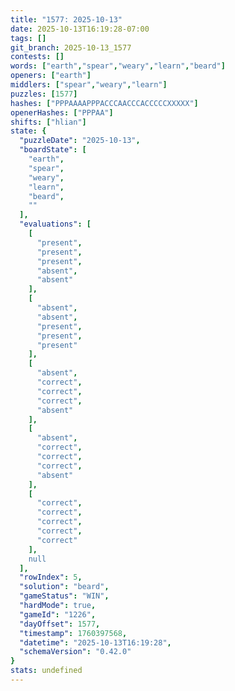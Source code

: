 ```yaml
---
title: "1577: 2025-10-13"
date: 2025-10-13T16:19:28-07:00
tags: []
git_branch: 2025-10-13_1577
contests: []
words: ["earth","spear","weary","learn","beard"]
openers: ["earth"]
middlers: ["spear","weary","learn"]
puzzles: [1577]
hashes: ["PPPAAAAPPPACCCAACCCACCCCCXXXXX"]
openerHashes: ["PPPAA"]
shifts: ["hlian"]
state: {
  "puzzleDate": "2025-10-13",
  "boardState": [
    "earth",
    "spear",
    "weary",
    "learn",
    "beard",
    ""
  ],
  "evaluations": [
    [
      "present",
      "present",
      "present",
      "absent",
      "absent"
    ],
    [
      "absent",
      "absent",
      "present",
      "present",
      "present"
    ],
    [
      "absent",
      "correct",
      "correct",
      "correct",
      "absent"
    ],
    [
      "absent",
      "correct",
      "correct",
      "correct",
      "absent"
    ],
    [
      "correct",
      "correct",
      "correct",
      "correct",
      "correct"
    ],
    null
  ],
  "rowIndex": 5,
  "solution": "beard",
  "gameStatus": "WIN",
  "hardMode": true,
  "gameId": "1226",
  "dayOffset": 1577,
  "timestamp": 1760397568,
  "datetime": "2025-10-13T16:19:28",
  "schemaVersion": "0.42.0"
}
stats: undefined
---
```

<!-- more -->
